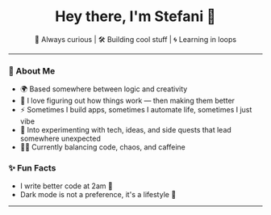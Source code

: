 <h1 align="center">Hey there, I'm Stefani 👋</h1> 
<p align="center">
   🧠 Always curious | 🛠 Building cool stuff | 🌀 Learning in loops
</p>

---

### 🧩 About Me
 
- 🌍 Based somewhere between logic and creativity  
- 🔎 I love figuring out how things work — then making them better  
- ⚡ Sometimes I build apps, sometimes I automate life, sometimes I just vibe  
- 🧪 Into experimenting with tech, ideas, and side quests that lead somewhere unexpected  
- 🧘‍♂️ Currently balancing code, chaos, and caffeine  


### ✨ Fun Facts

- I write better code at 2am 🌙  
- Dark mode is not a preference, it's a lifestyle 🌚

---

